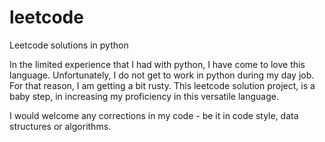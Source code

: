 # leetcode

Leetcode solutions in python

In the limited experience that I had with python, I have come to love this language. Unfortunately, I do not get to work in python during my day job. For that reason, I am getting a bit rusty. This leetcode solution project, is a baby step, in increasing my proficiency in this versatile language.

I would welcome any corrections in my code - be it in code style, data structures or algorithms.
